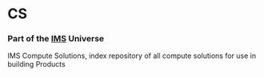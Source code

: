 # CS
### Part of the [IMS](https://github.com/InMechaSol/IMS) Universe
IMS Compute Solutions, index repository of all compute solutions for use in building Products
